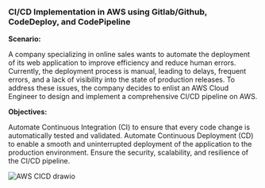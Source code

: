 ### CI/CD Implementation in AWS using Gitlab/Github, CodeDeploy, and CodePipeline
**Scenario:**

A company specializing in online sales wants to automate the deployment of its web application to improve efficiency and reduce human errors. Currently, the deployment process is manual, leading to delays, frequent errors, and a lack of visibility into the state of production releases. To address these issues, the company decides to enlist an AWS Cloud Engineer to design and implement a comprehensive CI/CD pipeline on AWS.

**Objectives:**

Automate Continuous Integration (CI) to ensure that every code change is automatically tested and validated.
Automate Continuous Deployment (CD) to enable a smooth and uninterrupted deployment of the application to the production environment.
Ensure the security, scalability, and resilience of the CI/CD pipeline.


![AWS CICD drawio](https://github.com/user-attachments/assets/fc5ec2e8-227b-46f2-8a2b-39c69e9532d5)
